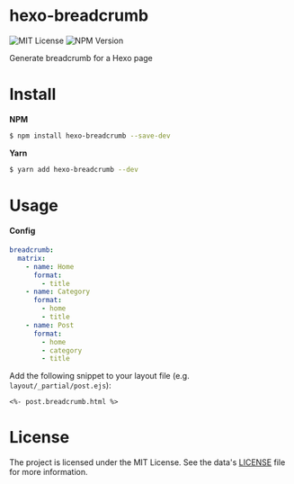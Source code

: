 # hexo-breadcrumb

![MIT License](https://img.shields.io/npm/l/hexo-breadcrumb?style=social)
![NPM Version](https://img.shields.io/npm/v/hexo-breadcrumb?style=social)

Generate breadcrumb for a Hexo page

# Install

**NPM**

```bash
$ npm install hexo-breadcrumb --save-dev
```

**Yarn**

```bash
$ yarn add hexo-breadcrumb --dev
```

# Usage

#### Config

```yaml
breadcrumb:
  matrix:
    - name: Home
      format:
        - title
    - name: Category
      format:
        - home
        - title
    - name: Post
      format:
        - home
        - category
        - title
```

Add the following snippet to your layout file (e.g. `layout/_partial/post.ejs`):

```ejs
<%- post.breadcrumb.html %>
```

# License

The project is licensed under the MIT License. See the data's [LICENSE](LICENSE) file for more information.
